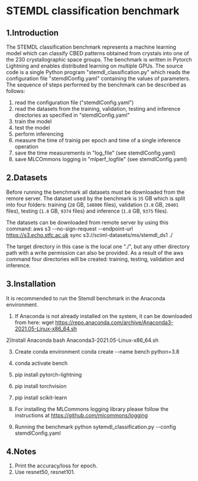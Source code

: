 
# STEMDL classification benchmark

## 1.Introduction

The STEMDL classification benchmark represents a machine learning model which can classify CBED patterns obtained from crystals into one of the 230 crystallographic space groups. The benchmark is written in Pytorch Lightning and enables distributed learning on multiple GPUs. The source code is a single Python program "stemdl_classification.py" which reads the configuration file "stemdlConfig.yaml" containing the values of parameters. The sequence of steps performed by the benchmark can be described as follows:
1. read the configuration file ("stemdlConfig.yaml")
2. read the datasets from the training, validation, testing and inference directories as specified in "stemdlConfig.yaml"
3. train the model
4. test the model
4. perform inferencing
5. measure the time of trainig per epoch and time of a single inference operation
6. save the time measurements in "log_file" (see stemdlConfig.yaml)
7. save MLCOmmons logging in "mlperf_logfile" (see stemdlConfig.yaml)

## 2.Datasets

Before running the benchmark all datasets must be downloaded from the remore server. The dataset used by the benchmark is `35` GB which is split into four folders: training (`28` GB, `148006` files), validation (`3.8` GB, `20401` files), testing (`1.8` GB, `9374` files) and inference (`1.8` GB, `9375` files).

The datasets can be downloaded from remote server by using this command:
aws s3 --no-sign-request --endpoint-url https://s3.echo.stfc.ac.uk sync s3://sciml-datasets/ms/stemdl_ds1 ./

The target directory in this case is the local one "./", but any other directory path with a write permission can also be provided.  As a result of the aws command four directories will be created: training, testing, validation and inference.

## 3.Installation

It is recommended to run the Stemdl benchmark in the Anaconda environment.

1) If Anaconda is not already installed on the system, it can be downloaded from
 here:
    wget https://repo.anaconda.com/archive/Anaconda3-2021.05-Linux-x86_64.sh

2)Install Anaconda
    bash Anaconda3-2021.05-Linux-x86_64.sh

3) Create conda environment
      conda create --name bench python=3.8

4) conda activate bench

5) pip install pytorch-lightning

6) pip install torchvision
7) pip install scikit-learn
8) For installing the MLCommons logging library please follow the instructions at https://github.com/mlcommons/logging

9) Running the benchmark
python sytemdl_classification.py --config stemdlConfig.yaml


## 4.Notes

1) Print the accuracy/loss for epoch.
2) Use resnet50, resnet101.

